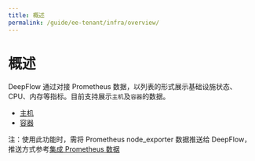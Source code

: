 ```yaml
---
title: 概述
permalink: /guide/ee-tenant/infra/overview/
---
```


# 概述

DeepFlow 通过对接 Prometheus 数据，以列表的形式展示基础设施状态、CPU、内存等指标。目前支持展示`主机`及`容器`的数据。

* [主机](./host/)
* [容器](./container/)

注：使用此功能时，需将 Prometheus node_exporter 数据推送给 DeepFlow，推送方式参考[集成 Prometheus 数据](../../../integration/input/metrics/prometheus/)
